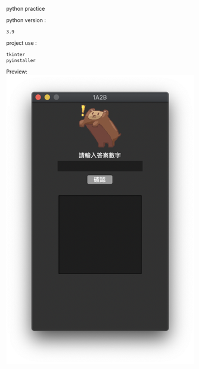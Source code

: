 python practice         

python version :         
                 
    3.9 

project use :   

    tkinter        
    pyinstaller
    
Preview:        
![image](https://github.com/EndRollModel/1a2b/blob/master/pic.png)